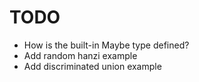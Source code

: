 # TODO

- How is the built-in Maybe type defined?
- Add random hanzi example
- Add discriminated union example